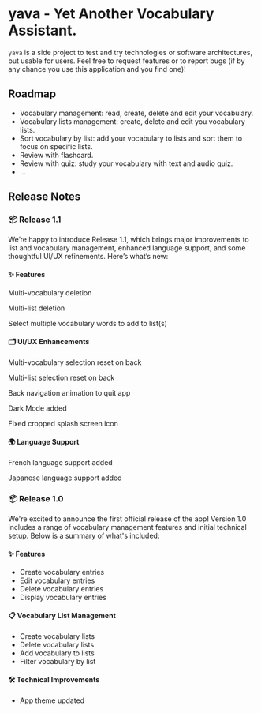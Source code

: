 # yava - Yet Another Vocabulary Assistant.

`yava` is a side project to test and try technologies or software architectures, but usable for users. 
Feel free to request features or to report bugs (if by any chance you use this application and you find one)!

## Roadmap

- Vocabulary management: read, create, delete and edit your vocabulary.
- Vocabulary lists management: create, delete and edit you vocabulary lists.
- Sort vocabulary by list: add your vocabulary to lists and sort them to focus on specific lists.
- Review with flashcard.
- Review with quiz: study your vocabulary with text and audio quiz.
- ...

## Release Notes

### 📦 Release 1.1
We’re happy to introduce Release 1.1, which brings major improvements to list and vocabulary management, enhanced language support, and some thoughtful UI/UX refinements. Here’s what’s new:

#### ✨ Features
Multi-vocabulary deletion

Multi-list deletion

Select multiple vocabulary words to add to list(s)

#### 🗂 UI/UX Enhancements
Multi-vocabulary selection reset on back

Multi-list selection reset on back

Back navigation animation to quit app

Dark Mode added

Fixed cropped splash screen icon

#### 🌍 Language Support
French language support added

Japanese language support added

### 📦 Release 1.0
We're excited to announce the first official release of the app! Version 1.0 includes a range of vocabulary management features and initial technical setup. Below is a summary of what's included:

#### ✨ Features

- Create vocabulary entries
- Edit vocabulary entries
- Delete vocabulary entries
- Display vocabulary entries

#### 📋 Vocabulary List Management

- Create vocabulary lists
- Delete vocabulary lists
- Add vocabulary to lists
- Filter vocabulary by list

#### 🛠 Technical Improvements

- App theme updated
